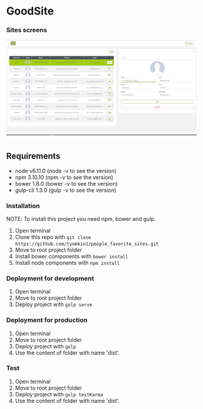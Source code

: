 # GoodSite

### Sites screens 
![Alt text](/screenshots/users.png?raw=true "Optional Title")


## Requirements 
 - node v6.11.0 (node -v to see the version) 
 - npm 3.10.10 (npm -v to see the version)
 - bower 1.8.0 (bower -v to see the version)
 - gulp-cli 1.3.0 (gulp -v to see the version)


### Installation
NOTE: To install this project you need npm, bower and gulp.

1. Open terminal
2. Clone this repo with `git clone https://github.com/tyomkin1/people_favorite_sites.git`
3. Move to root project folder
4. Install bower components with `bower install`
5. Install node components with `npm install`

### Deployment for development
1. Open terminal
2. Move to root project folder
3. Deploy project with `gulp serve`


### Deployment for production
1. Open terminal
2. Move to root project folder
3. Deploy project with `gulp`
4. Use the content of folder with name 'dist'.

### Test
1. Open terminal
2. Move to root project folder
3. Deploy project with `gulp testKarma`
4. Use the content of folder with name 'dist'.









